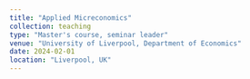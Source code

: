 ```yaml
---
title: "Applied Micreconomics"
collection: teaching
type: "Master's course, seminar leader"
venue: "University of Liverpool, Department of Economics"
date: 2024-02-01
location: "Liverpool, UK"
---
```

